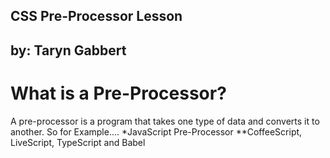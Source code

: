 ## CSS Pre-Processor Lesson
by: Taryn Gabbert
---

# What is a Pre-Processor?
A pre-processor is a program that takes one type of data and converts it to another. So for Example....
*JavaScript Pre-Processor
**CoffeeScript, LiveScript, TypeScript and Babel
